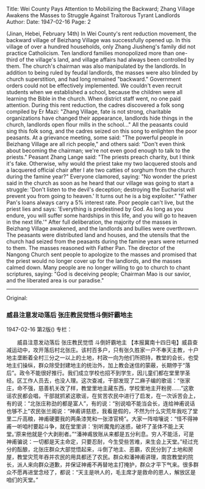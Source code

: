 Title: Wei County Pays Attention to Mobilizing the Backward; Zhang Village Awakens the Masses to Struggle Against Traitorous Tyrant Landlords
Author:
Date: 1947-02-16
Page: 2

(Jinan, Hebei, February 14th) In Wei County's rent reduction movement, the backward village of Beizhang Village was successfully opened up. In this village of over a hundred households, only Zhang Jiusheng's family did not practice Catholicism. Ten landlord families monopolized more than one-third of the village's land, and village affairs had always been controlled by them. The church's chairman was also manipulated by the landlords. In addition to being ruled by feudal landlords, the masses were also blinded by church superstition, and had long remained "backward." Government orders could not be effectively implemented. We couldn't even recruit students when we established a school, because the children were all learning the Bible in the church. When district staff went, no one paid attention. During this rent reduction, the cadres discovered a folk song compiled by Er Mazi: "Zhang Village, fate is not strong, charitable organizations have changed their appearance, landlords hide things in the church, landlords open flour mills in the school..." All the peasants could sing this folk song, and the cadres seized on this song to enlighten the poor peasants. At a grievance meeting, some said: "The powerful people in Beizhang Village are all rich people," and others said: "Don't even think about becoming the chairman; we're not even good enough to talk to the priests." Peasant Zhang Lange said: "The priests preach charity, but I think it's fake. Otherwise, why would the priest take my two lacquered stools and a lacquered official chair after I ate two catties of sorghum from the church during the famine year?" Everyone clamored, saying: "No wonder the priest said in the church as soon as he heard that our village was going to start a struggle: 'Don't listen to the devil's deception; destroying the Eucharist will prevent you from going to heaven.' It turns out he is a big exploiter." "Father Pan's loans always carry a 5% interest rate. Poor people can't live, but the priest lies and says: 'Everything is predestined by God. As long as you endure, you will suffer some hardships in this life, and you will go to heaven in the next life.'" After full deliberation, the majority of the masses in Beizhang Village awakened, and the landlords and bullies were overthrown. The peasants were distributed land and houses, and the utensils that the church had seized from the peasants during the famine years were returned to them. The masses reasoned with Father Pan. The director of the Nangong Church sent people to apologize to the masses and promised that the priest would no longer cover up for the landlords, and the masses calmed down. Many people are no longer willing to go to church to chant scriptures, saying: "God is deceiving people; Chairman Mao is our savior, and the liberated area is our paradise."



<hr /> 

Original: 


### 威县注意发动落后  张庄教民觉悟斗倒奸霸地主

1947-02-16
第2版()
专栏：

　　威县注意发动落后
    张庄教民觉悟
    斗倒奸霸地主
    【本报冀南十四日电】威县查减运动中，攻开落后村北张庄。该村百多户，只有张久胜家一户不奉天主教，十户地主垄断着全村三分之一以上的土地，村政一向为他们所把持，教堂的会长，也受地主们操纵，群众除受封建地主的统治外，加上教会迷信的蒙蔽，长期停于“落后”。政令不能很好推行。我们成立学校也招不到学生，因儿童们都在堂里学圣经。区工作人员去，也没人理。这次查减，干部发现了二麻子编的歌谣：“张家庄，命不强，慈善机关改了样，教堂里地主藏东西，学校里地主开粉房……”这歌谣农民都会唱，干部就抓紧这歌谣，在贫苦农民中进行了启发，在一次诉苦会上，有的说：“北张庄称劲的都是富人”，有的说：“别说咱不能当会长，连给神甫说话也够不上”农民张兰阁说：“神甫讲慈悲，我看是假的，不然为什么灾荒年我吃了堂里二斤高粮，神甫硬要我的两条漆凳和一张漆官椅”。大家一阵喧嚷说：“怪不得神甫一听咱村要起斗争，就在堂里讲：‘别听魔鬼的迷惑，破坏了圣体不能上天堂。’原来他就是个大剥削者。”“潘神甫放账从来都是五分利息。穷人不能活，可是神甫骗说：一切都是天主命定，只要忍耐，今生受些苦难，来生会上天堂。”经过充分的酝酿，北张庄群众大部觉悟起来，斗倒了地主、恶霸，农民分到了土地和房屋，教堂灾荒年吞并农民的用具都还了农民。群众和潘神甫讲理，南宫教堂的院长，派人来向群众道歉，并保证神甫不再替地主打掩护，群众才平下气来。很多群众不愿再进堂念经了，都说：“天主是哄人的，毛主席才是救命的恩人，解放区是咱们的天堂。”
